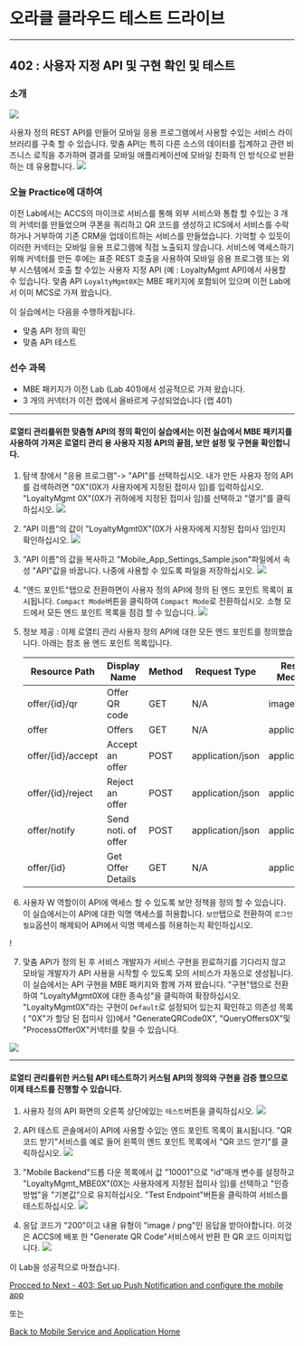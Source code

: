 # 오라클 클라우드 테스트 드라이브 #
-----
## 402 : 사용자 지정 API 및 구현 확인 및 테스트 ##


### 소개 ###
![](../common/images/mobile/mcsgs_dt_003_customapi.png)


사용자 정의 REST API를 만들어 모바일 응용 프로그램에서 사용할 수있는 서비스 라이브러리를 구축 할 수 있습니다. 맞춤 API는 특히 다른 소스의 데이터를 집계하고 관련 비즈니스 로직을 추가하며 결과를 모바일 애플리케이션에 모바일 친화적 인 방식으로 반환하는 데 유용합니다. 
![](../common/images/mobile/mcsgc_dt_004_api.png)


### 오늘 Practice에 대하여 ###
이전 Lab에서는 ACCS의 마이크로 서비스를 통해 외부 서비스와 통합 할 수있는 3 개의 커넥터를 만들었으며 쿠폰을 쿼리하고 QR 코드를 생성하고 ICS에서 서비스를 수락하거나 거부하여 기존 CRM을 업데이트하는 서비스를 만들었습니다. 기억할 수 있듯이 이러한 커넥터는 모바일 응용 프로그램에 직접 노출되지 않습니다. 서비스에 액세스하기 위해 커넥터를 만든 후에는 표준 REST 호출을 사용하여 모바일 응용 프로그램 또는 외부 시스템에서 호출 할 수있는 사용자 지정 API (예 : LoyaltyMgmt API)에서 사용할 수 있습니다. 맞춤 API `LoyaltyMgmt0X`는 MBE 패키지에 포함되어 있으며 이전 Lab에서 이미 MCS로 가져 왔습니다. 

이 실습에서는 다음을 수행하게됩니다. 
- 맞춤 API 정의 확인 
- 맞춤 API 테스트 

### 선수 과목 ###

- MBE 패키지가 이전 Lab (Lab 401)에서 성공적으로 가져 왔습니다. 
- 3 개의 커넥터가 이전 랩에서 올바르게 구성되었습니다 (랩 401) 

----
#### 로열티 관리를위한 맞춤형 API의 정의 확인이 실습에서는 이전 실습에서 MBE 패키지를 사용하여 가져온 로열티 관리 용 사용자 지정 API의 끝점, 보안 설정 및 구현을 확인합니다. 

1. 탐색 창에서 &quot;응용 프로그램&quot;-> &quot;API&quot;를 선택하십시오. 내가 만든 사용자 정의 API를 검색하려면 &quot;0X&quot;(0X가 사용자에게 지정된 접미사 임)를 입력하십시오. &quot;LoyaltyMgmt 0X&quot;(0X가 귀하에게 지정된 접미사 임)를 선택하고 &quot;열기&quot;를 클릭하십시오. 
![](../common/images/mobile/402-API_Navigate_and_Open.png)


2. &quot;API 이름&quot;의 값이 &quot;LoyaltyMgmt0X&quot;(0X가 사용자에게 지정된 접미사 임)인지 확인하십시오. 
![](../common/images/mobile/402-API_Verify_API_Name.png)


3. &quot;API 이름&quot;의 값을 복사하고 &quot;Mobile_App_Settings_Sample.json&quot;파일에서 속성 &quot;API&quot;값을 바꿉니다. 나중에 사용할 수 있도록 파일을 저장하십시오. 
![](../common/images/mobile/402-API_Copy_To_Json.png)


4. &quot;엔드 포인트&quot;탭으로 전환하면이 사용자 정의 API에 정의 된 엔드 포인트 목록이 표시됩니다. `Compact Mode`버튼을 클릭하여 `Compact Mode`로 전환하십시오. 소형 모드에서 모든 엔드 포인트 목록을 점검 할 수 있습니다. 
![](../common/images/mobile/402-API_Check_Endpoints.png)


5. 정보 제공 : 이제 로열티 관리 사용자 정의 API에 대한 모든 엔드 포인트를 정의했습니다. 아래는 참조 용 엔드 포인트 목록입니다. 

    | Resource Path     | Display Name          | Method | Request Type     | Response Media Type |
    | ----------------- | --------------------- | ------ | ---------------- | ------------------- |
    | offer/{id}/qr	    | Offer QR code         | GET    | N/A	        | image/png           |
    | offer	            | Offers	            | GET    | N/A	        | application/json    |
    | offer/{id}/accept | Accept an offer       | POST   | application/json | application/json    |
    | offer/{id}/reject | Reject an offer       | POST   | application/json | application/json    |
    | offer/notify      | Send noti. of offer   | POST   | application/json | application/json    |
    | offer/{id}        | Get Offer Details     | GET    | N/A	        | application/json    |
    
6. 사용자 W 역할이이 API에 액세스 할 수 있도록 보안 정책을 정의 할 수 있습니다. 이 실습에서는이 API에 대한 익명 액세스를 허용합니다. `보안`탭으로 전환하여 `로그인 필요`옵션이 해제되어 API에서 익명 액세스를 허용하는지 확인하십시오. 

! [](../common/images/mobile/402-API_Verify_Security.png) 

7. 맞춤 API가 정의 된 후 서비스 개발자가 서비스 구현을 완료하기를 기다리지 않고 모바일 개발자가 API 사용을 시작할 수 있도록 모의 서비스가 자동으로 생성됩니다. 이 실습에서는 API 구현을 MBE 패키지와 함께 가져 왔습니다. &quot;구현&quot;탭으로 전환하여 &quot;LoyaltyMgmt0X에 대한 종속성&quot;을 클릭하여 확장하십시오. &quot;LoyaltyMgmt0X&quot;라는 구현이 `Default`로 설정되어 있는지 확인하고 의존성 목록 ( &quot;0X&quot;가 할당 된 접미사 임)에서 &quot;GenerateQRCode0X&quot;, &quot;QueryOffers0X&quot;및 &quot;ProcessOffer0X&quot;커넥터를 찾을 수 있습니다. 

![](../common/images/mobile/402-API_Verify_Implementation.png)




----
#### 로열티 관리를위한 커스텀 API 테스트하기 커스텀 API의 정의와 구현을 검증 했으므로 이제 테스트를 진행할 수 있습니다. 

1. 사용자 정의 API 화면의 오른쪽 상단에있는 `테스트`버튼을 클릭하십시오. 
![](../common/images/mobile/402-API_Open_Test.png)


2. API 테스트 콘솔에서이 API에 사용할 수있는 엔드 포인트 목록이 표시됩니다. &quot;QR 코드 받기&quot;서비스를 예로 들어 왼쪽의 엔드 포인트 목록에서 &quot;QR 코드 얻기&quot;를 클릭하십시오. 
![](../common/images/mobile/402-API_Test_Select_Endpoint.png)


3. &quot;Mobile Backend&quot;드롭 다운 목록에서 값 &quot;10001&quot;으로 &quot;id&quot;매개 변수를 설정하고 &quot;LoyaltyMgmt_MBE0X&quot;(0X는 사용자에게 지정된 접미사 임)를 선택하고 &quot;인증 방법&quot;을 &quot;기본값&quot;으로 유지하십시오. &quot;Test Endpoint&quot;버튼을 클릭하여 서비스를 테스트하십시오. 
![](../common/images/mobile/402-API_Test_Prepare_Request.png)


4. 응답 코드가 &quot;200&quot;이고 내용 유형이 &quot;image / png&quot;인 응답을 받아야합니다. 이것은 ACCS에 배포 한 &quot;Generate QR Code&quot;서비스에서 반환 한 QR 코드 이미지입니다. 
![](../common/images/mobile/402-API_Test_Result.png)



이 Lab을 성공적으로 마쳤습니다. 

[Procced to Next - 403: Set up Push Notification and configure the mobile app](403-MobileLab.md) 

또는 

[Back to Mobile Service and Application Home](README.md) 

